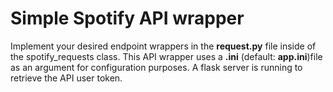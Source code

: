 Simple Spotify API wrapper
==============
Implement your desired endpoint wrappers in the **request.py** file inside of the spotify_requests class.
This API wrapper uses a **.ini** (default: **app.ini**)file as an argument for configuration purposes.
A flask server is running to retrieve the API user token.
